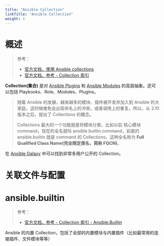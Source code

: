 ```yaml
---
title: "Ansible Collection"
linkTitle: "Ansible Collection"
weight: 1
---
```


# 概述

> 参考：
>
> - [官方文档，使用 Ansible collections](https://docs.ansible.com/ansible/latest/collections_guide/index.html)
> - [官方文档，参考 - Collection 索引](https://docs.ansible.com/ansible/latest/collections/index.html)

**Collection(集合)** 是对 [Ansible Plugins](/docs/9.运维/Ansible/Ansible%20Plugins/Ansible%20Plugins.md) 和 [Ansible Modules](/docs/9.运维/Ansible/Ansible%20Modules/Ansible%20Modules.md) 的高层抽象。还可以包括 Playbooks、Role、Modules、Plugins。

> 随着 Ansible 的发展，越来越多的模块、插件被开发并加入到 Ansible 的大家庭，这时候难免会出现命名上的冲突，或者调用上的重复。所以，从 2.10 版本之后，提出了 Collections 的概念。
>
> Collections 最大的一个功能就是将模块分类，比如以前 核心模块 command，现在的全名就叫 ansible.builtin.command，前面的 ansible.builtin 就是 command 的 Collections。这种全名称为 **Full Qualified Class Name(完全限定类名，简称 FQCN)**。

在 [Ansible Galaxy](https://galaxy.ansible.com/) 中可以找到非常多用户公开的 Collection。

# 关联文件与配置

# ansible.builtin

> 参考：
>
> - [官方文档，参考 - Collection 索引 - Ansible.Builtin](https://docs.ansible.com/ansible/latest/collections/ansible/builtin/index.html)

Ansible 的内置 Collection，包括了全部的内置模块与内置插件（比如最常用的连接插件、文件模块等等）
